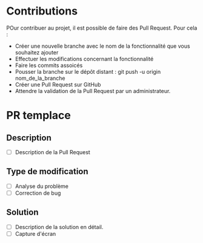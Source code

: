 # Contributions #
POur contribuer au projet, il est possible de faire des Pull Request. Pour cela :
- Créer une nouvelle branche avec le nom de la fonctionnalité que vous souhaitez ajouter
- Effectuer les modifications concernant la fonctionnalité
- Faire les commits assoicés
- Pousser la branche sur le dépôt distant : git push -u origin nom_de_la_branche
- Créer une Pull Request sur GitHub
- Attendre la validation de la Pull Request par un administrateur.

# PR templace #

## Description
- [ ] Description de la Pull Request

## Type de modification
- [ ] Analyse du problème
- [ ] Correction de bug

## Solution
- [ ] Description de la solution en détail.
- [ ] Capture d'écran